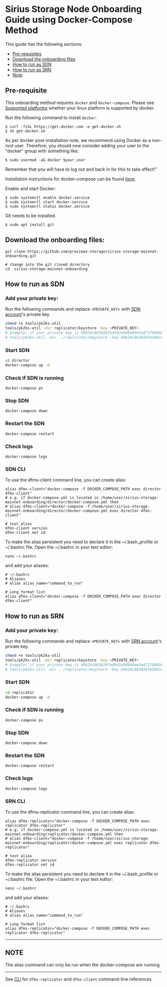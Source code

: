 # Sirius Storage Node Onboarding Guide using Docker-Compose Method

This guide has the following sections:
- [Pre-requisites](#pre-requisites)
- [Download the onboarding files](#download-the-onboarding-files)
- [How to run as SDN](#how-to-run-as-sdn)
- [How to run as SRN](#how-to-run-as-srn)
- [Note](#note)
## Pre-requisite

This onboarding method requires `docker` and `docker-compose`.  Please see [Supported platforms](https://docs.docker.com/engine/install/#server) whether your linux platform is supported by docker.

Run the following command to install `docker`:

```
$ curl -fsSL https://get.docker.com -o get-docker.sh
$ sh get-docker.sh
```

As per docker post-installation note, we recommend using Docker as a non-root user.  Therefore, you should now consider adding your user to the "docker" group with something like:

```
$ sudo usermod -aG docker $your_user
```

Remember that you will have to log out and back in for this to take effect!"

Installation instructions for docker-compose can be found [here](https://docs.docker.com/compose/install/). 

Enable and start Docker:
```
$ sudo systemctl enable docker.service
$ sudo systemctl start docker.service
$ sudo systemctl status docker.service
```

Git needs to be installed.

```
$ sudo apt install git
```

## Download the onboarding files:

```
git clone https://github.com/proximax-storage/sirius-storage-mainnet-onboarding.git

# change into the git cloned directory
cd  sirius-storage-mainnet-onboarding
```

## How to run as SDN

### Add your private key:

Run the following commands and replace `<PRIVATE_KEY>` with [SDN account](../README.md#initial-preparation)'s private key.

```bash
chmod +x tools/pk2ks-util
tools/pk2ks-util -dir replicator/keystore -key <PRIVATE_KEY>
# Example: if your private key is 69b24c083026fed041e0db68ee5a471fb8656575b317db632c12b82be1fbea7c
# tools/pk2ks-util -dir ../replicator/keystore -key 69b24c083026fed041e0db68ee5a471fb8656575b317db632c12b82be1fbea7c
```

### Start SDN

```bash
cd director
docker-compose up -d
```

### Check if SDN is running

`docker-compose ps`

### Stop SDN

`docker-compose down`

### Restart the SDN

`docker-compose restart`

### Check logs

`docker-compose logs`

### SDN CLI

To use the dfms-client command line, you can create alias:

```
alias dfms-client="docker-compose -f DOCKER_COMPOSE_PATH exec director dfms-client"
# e.g. if docker-compose.yml is located in /home/user/sirius-storage-mainnet-onboarding/director/docker-compose.yml then
# alias dfms-client="docker-compose -f /home/user/sirius-storage-mainnet-onboarding/director/docker-compose.yml exec director dfms-client"

# test alias
dfms-client version
dfms-client net id
```

To make the alias persistent you need to declare it in the ~/.bash_profile or ~/.bashrc file. Open the ~/.bashrc in your text editor:

```
nano ~/.bashrc
```

and add your aliases:

```
# ~/.bashrc
# Aliases
# alias alias_name="command_to_run"

# Long format list
alias dfms-client="docker-compose -f DOCKER_COMPOSE_PATH exec director dfms-client"
```

## How to run as SRN

### Add your private key:

Run the following commands and replace `<PRIVATE_KEY>` with [SRN account](../README.md#initial-preparation)'s private key.

```bash
chmod +x tools/pk2ks-util
tools/pk2ks-util -dir replicator/keystore -key <PRIVATE_KEY>
# Example: if your private key is 69b24c083026fed041e0db68ee5a471fb8656575b317db632c12b82be1fbea7c
# tools/pk2ks-util -dir ../replicator/keystore -key 69b24c083026fed041e0db68ee5a471fb8656575b317db632c12b82be1fbea7c
```

### Start SDN

```bash
cd replicator
docker-compose up -d
```

### Check if SDN is running

`docker-compose ps`

### Stop SDN

`docker-compose down`

### Restart the SDN

`docker-compose restart`

### Check logs

`docker-compose logs`

### SRN CLI

To use the dfms-replicator command line, you can create alias:

```
alias dfms-replicator="docker-compose -f DOCKER_COMPOSE_PATH exec replicator dfms-replicator"
# e.g. if docker-compose.yml is located in /home/user/sirius-storage-mainnet-onboarding/replicator/docker-compose.yml then
# alias dfms-client="docker-compose -f /home/user/sirius-storage-mainnet-onboarding/replicator/docker-compose.yml exec replicator dfms-replicator"

# test alias
dfms-replicator version
dfms-replicator net id
```

To make the alias persistent you need to declare it in the ~/.bash_profile or ~/.bashrc file. Open the ~/.bashrc in your text editor:

```
nano ~/.bashrc
```

and add your aliases:

```
# ~/.bashrc
# Aliases
# alias alias_name="command_to_run"

# Long format list
alias dfms-replicator="docker-compose -f DOCKER_COMPOSE_PATH exec replicator dfms-replicator"
```

---
## **NOTE**

The alias command can only be run when the docker-compose are running.

---

See [CLI](https://storagedocs.xpxsirius.io/docs/cli/dfms/dfms/) for `dfms-replicator` and `dfms-client` command-line references.

